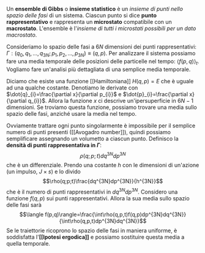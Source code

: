 Un **ensemble di Gibbs** o **insieme statistico** è un *insieme di punti nello spazio delle fasi* di un sistema. Ciascun punto si dice **punto rappresentativo** e rappresenta un **microstato** compatibile con un **macrostato**. L'ensemble è l'*insieme di tutti i microstati possibili per un dato macrostato*.

Consideriamo lo spazio delle fasi a $6N$ dimensioni dei punti rappresentativi: $\Gamma:(q_{0},q_{1},\ldots,q_{3N};p_{1},p_{2},\ldots,p_{3N})\equiv (q,p)$. Per analizzare il sistema possiamo fare una media temporale delle posizioni delle particelle nel tempo: $\langle f(p,q)\rangle_{t}$. Vogliamo fare un'analisi più dettagliata di una semplice media temporale.

Diciamo che esiste una funzione [[Hamiltoniana]] $H(q,p)=E$ che è uguale ad una qualche costante. Denotiamo le derivate con $\dot{q}_{i}=\frac{\partial x}{\partial p_{i}}$ e $\dot{p}_{i}=\frac{\partial x}{\partial q_{i}}$. Allora la funzione $x$ ci descrive un'ipersuperficie in $6N-1$ dimensioni. Se troviamo questa funzione, possiamo trovare una media sullo spazio delle fasi, anziché usare la media nel tempo.

Ovviamente trattare ogni punto singolarmente è impossibile per il semplice numero di punti presenti ([[Avogadro number]]), quindi possiamo semplificare assegnando un volumetto a ciascun punto. Definisco la **densità di punti rappresentativa in $\Gamma$**:
$$\rho(q;p;t)dq^{3N}dp^{3N}$$
che è un differenziale. Prendo una costante $h$ con le dimensioni di un'azione (un impulso, $J\times s$) e lo divido
$$\rho(q;p;t)\frac{dq^{3N}dp^{3N}}{h^{3N}}$$
che è il numero di punti rappresentativi in $dq^{3N}dp^{3N}$. Considero una funzione $f(q,p)$ sui punti rappresentativi. Allora la sua media sullo spazio delle fasi sarà
$$\langle f(p,q)\rangle=\frac{\int\rho(q,p,t)f(q,p)dp^{3N}dq^{3N}}{\int\rho(q,p,t)dp^{3N}dq^{3N}}$$
Se le traiettorie ricoprono lo spazio delle fasi in maniera uniforme, è soddisfatta l'**[[Ipotesi ergodica]]** e possiamo sostituire questa media a quella temporale.